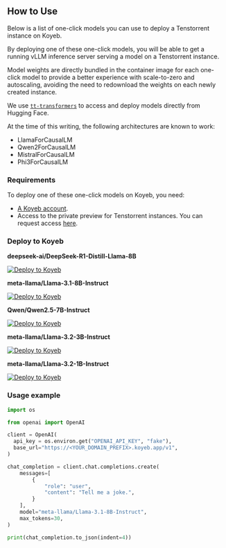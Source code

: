 ## How to Use

Below is a list of one-click models you can use to deploy a Tenstorrent instance on Koyeb.

By deploying one of these one-click models, you will be able to get a running vLLM inference server serving a model on a Tenstorrent instance.

Model weights are directly bundled in the container image for each one-click model to provide a better experience with scale-to-zero and autoscaling, avoiding the need to redownload the weights on each newly created instance.

We use [`tt-transformers`](https://github.com/tenstorrent/tt-metal/tree/main/models/tt_transformers) to access and deploy models directly from Hugging Face.

At the time of this writing, the following architectures are known to work:

- LlamaForCausalLM
- Qwen2ForCausalLM
- MistralForCausalLM
- Phi3ForCausalLM

### Requirements

To deploy one of these one-click models on Koyeb, you need:

- [A Koyeb account](https://app.koyeb.com/auth/signup).
- Access to the private preview for Tenstorrent instances. You can request access [here](https://www.koyeb.com/tenstorrent).

### Deploy to Koyeb

**deepseek-ai/DeepSeek-R1-Distill-Llama-8B**

[![Deploy to Koyeb](https://www.koyeb.com/static/images/deploy/button.svg)](https://app.koyeb.com/deploy?name=tt-deepseek-ai-deepseek-r1-distill-llama-8b&type=docker&image=koyeb%2Ftt-deepseek-ai-deepseek-r1-distill-llama-8b&instance_type=gpu-tenstorrent-n300s&regions=na&instances_min=1&env%5BLLAMA_DIR%5D=%2Fmodels%2FDeepSeek-R1-Distill-Llama-8B&hc_grace_period%5B8000%5D=600)

**meta-llama/Llama-3.1-8B-Instruct**

[![Deploy to Koyeb](https://www.koyeb.com/static/images/deploy/button.svg)](https://app.koyeb.com/deploy?name=tt-meta-llama-3-1-8b-instruct&type=docker&image=koyeb%2Ftt-meta-llama-3.1-8b-instruct&instance_type=gpu-tenstorrent-n300s&regions=na&instances_min=1&hc_grace_period%5B8000%5D=600&entrypoint=python&entrypoint=examples/docker-entrypoint.py&entrypoint=--model&entrypoint=meta-llama/Llama-3.1-8B-Instruct&entrypoint=--tool-call-parser&entrypoint=llama3_json&entrypoint=--chat-template&entrypoint=examples/tool_chat_template_llama3.1_json.jinja&entrypoint=--enable-auto-tool-choice)

**Qwen/Qwen2.5-7B-Instruct**

[![Deploy to Koyeb](https://www.koyeb.com/static/images/deploy/button.svg)](https://app.koyeb.com/deploy?name=tt-qwen-qwen-2-5-7b-instruct&type=docker&image=koyeb%2Ftt-qwen-qwen2.5-7b-instruct&instance_type=gpu-tenstorrent-n300s&regions=na&instances_min=1&hc_grace_period%5B8000%5D=600&env[VLLM_ALLOW_LONG_MAX_MODEL_LEN]=1&entrypoint=python&entrypoint=examples/docker-entrypoint.py&entrypoint=--model&entrypoint=Qwen/Qwen2.5-7B-Instruct&entrypoint=--tool-call-parser&entrypoint=hermes&entrypoint=--enable-auto-tool-choice)

**meta-llama/Llama-3.2-3B-Instruct**

[![Deploy to Koyeb](https://www.koyeb.com/static/images/deploy/button.svg)](https://app.koyeb.com/deploy?name=tt-meta-llama-3-2-3b-instruct&type=docker&image=koyeb%2Ftt-meta-llama-3.2-3b-instruct&instance_type=gpu-tenstorrent-n300s&regions=na&instances_min=1&hc_grace_period%5B8000%5D=600&entrypoint=python&entrypoint=examples/docker-entrypoint.py&entrypoint=--model&entrypoint=meta-llama/Llama-3.2-3B-Instruct&entrypoint=--tool-call-parser&entrypoint=llama3_json&entrypoint=--chat-template&entrypoint=examples/tool_chat_template_llama3.2_json.jinja&entrypoint=--enable-auto-tool-choice)

**meta-llama/Llama-3.2-1B-Instruct**

[![Deploy to Koyeb](https://www.koyeb.com/static/images/deploy/button.svg)](https://app.koyeb.com/deploy?name=tt-meta-llama-3-2-1b-instruct&type=docker&image=koyeb%2Ftt-meta-llama-3.2-1b-instruct&instance_type=gpu-tenstorrent-n300s&regions=na&instances_min=1&hc_grace_period%5B8000%5D=600&entrypoint=python&entrypoint=examples/docker-entrypoint.py&entrypoint=--model&entrypoint=meta-llama/Llama-3.2-1B-Instruct&entrypoint=--tool-call-parser&entrypoint=llama3_json&entrypoint=--chat-template&entrypoint=examples/tool_chat_template_llama3.2_json.jinja&entrypoint=--enable-auto-tool-choice)

### Usage example

```python
import os

from openai import OpenAI

client = OpenAI(
  api_key = os.environ.get("OPENAI_API_KEY", "fake"),
  base_url="https://<YOUR_DOMAIN_PREFIX>.koyeb.app/v1",
)

chat_completion = client.chat.completions.create(
    messages=[
        {
            "role": "user",
            "content": "Tell me a joke.",
        }
    ],
    model="meta-llama/Llama-3.1-8B-Instruct",
    max_tokens=30,
)

print(chat_completion.to_json(indent=4))
```
